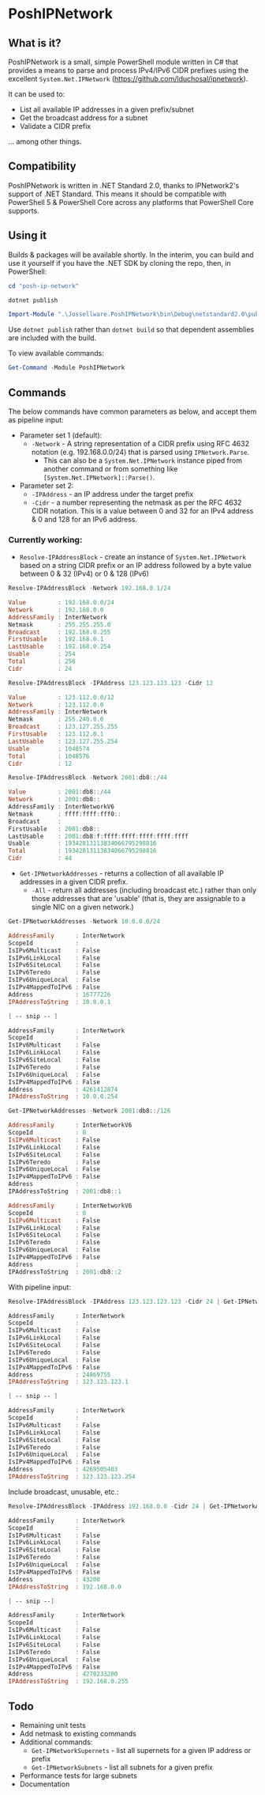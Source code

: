 # PoshIPNetwork
## What is it?

PoshIPNetwork is a small, simple PowerShell module written in C# that provides a means to parse and process IPv4/IPv6 CIDR prefixes using the excellent `System.Net.IPNetwork` (https://github.com/lduchosal/ipnetwork).

It can be used to: 
- List all available IP addresses in a given prefix/subnet
- Get the broadcast address for a subnet
- Validate a CIDR prefix

... among other things.

## Compatibility
PoshIPNetwork is written in .NET Standard 2.0, thanks to IPNetwork2's support of .NET Standard. This means it should be compatible with PowerShell 5 & PowerShell Core across any platforms that PowerShell Core supports.

## Using it
Builds & packages will be available shortly. In the interim, you can build and use it yourself if you have the .NET SDK by cloning the repo, then, in PowerShell:

````powershell
cd "posh-ip-network"

dotnet publish

Import-Module ".\Jossellware.PoshIPNetwork\bin\Debug\netstandard2.0\publish\PoshIPNetwork.dll"
````

Use `dotnet publish` rather than `dotnet build` so that dependent assemblies are included with the build.

To view available commands:
````powershell
Get-Command -Module PoshIPNetwork
````

## Commands

The below commands have common parameters as below, and accept them as pipeline input:
  - Parameter set 1 (default): 
    - `-Network` - A string representation of a CIDR prefix using RFC 4632 notation (e.g. 192.168.0.0/24) that is parsed using `IPNetwork.Parse`. 
      - This can also be a `System.Net.IPNetwork` instance piped from another command or from something like `[System.Net.IPNetwork]::Parse()`.
  - Parameter set 2:
    - `-IPAddress` - an IP address under the target prefix
    - `-Cidr` - a number representing the netmask as per the RFC 4632 CIDR notation. This is a value between 0 and 32 for an IPv4 address & 0 and 128 for an IPv6 address.

### Currently working:
- `Resolve-IPAddressBlock` - create an instance of `System.Net.IPNetwork` based on a string CIDR prefix or an IP address followed by a byte value between 0 & 32 (IPv4) or 0 & 128 (IPv6)


````powershell
Resolve-IPAddressBlock -Network 192.168.0.1/24

Value         : 192.168.0.0/24
Network       : 192.168.0.0
AddressFamily : InterNetwork
Netmask       : 255.255.255.0
Broadcast     : 192.168.0.255
FirstUsable   : 192.168.0.1
LastUsable    : 192.168.0.254
Usable        : 254
Total         : 256
Cidr          : 24
````
````powershell
Resolve-IPAddressBlock -IPAddress 123.123.123.123 -Cidr 12

Value         : 123.112.0.0/12
Network       : 123.112.0.0
AddressFamily : InterNetwork
Netmask       : 255.240.0.0
Broadcast     : 123.127.255.255
FirstUsable   : 123.112.0.1
LastUsable    : 123.127.255.254
Usable        : 1048574
Total         : 1048576
Cidr          : 12
````

````powershell
Resolve-IPAddressBlock -Network 2001:db8::/44

Value         : 2001:db8::/44
Network       : 2001:db8::
AddressFamily : InterNetworkV6
Netmask       : ffff:ffff:fff0::
Broadcast     :
FirstUsable   : 2001:db8::
LastUsable    : 2001:db8:f:ffff:ffff:ffff:ffff:ffff
Usable        : 19342813113834066795298816
Total         : 19342813113834066795298816
Cidr          : 44
````

- `Get-IPNetworkAddresses` - returns a collection of all available IP addresses in a given CIDR prefix. 
  - `-All` - return all addresses (including broadcast etc.) rather than only those addresses that are 'usable' (that is, they are assignable to a single NIC on a given network.)

````powershell
Get-IPNetworkAddresses -Network 10.0.0.0/24

AddressFamily      : InterNetwork
ScopeId            :
IsIPv6Multicast    : False
IsIPv6LinkLocal    : False
IsIPv6SiteLocal    : False
IsIPv6Teredo       : False
IsIPv6UniqueLocal  : False
IsIPv4MappedToIPv6 : False
Address            : 16777226
IPAddressToString  : 10.0.0.1

[ -- snip -- ]

AddressFamily      : InterNetwork
ScopeId            :
IsIPv6Multicast    : False
IsIPv6LinkLocal    : False
IsIPv6SiteLocal    : False
IsIPv6Teredo       : False
IsIPv6UniqueLocal  : False
IsIPv4MappedToIPv6 : False
Address            : 4261412874
IPAddressToString  : 10.0.0.254
````

````powershell
Get-IPNetworkAddresses -Network 2001:db8::/126

AddressFamily      : InterNetworkV6
ScopeId            : 0
IsIPv6Multicast    : False
IsIPv6LinkLocal    : False
IsIPv6SiteLocal    : False
IsIPv6Teredo       : False
IsIPv6UniqueLocal  : False
IsIPv4MappedToIPv6 : False
Address            :
IPAddressToString  : 2001:db8::1

AddressFamily      : InterNetworkV6
ScopeId            : 0
IsIPv6Multicast    : False
IsIPv6LinkLocal    : False
IsIPv6SiteLocal    : False
IsIPv6Teredo       : False
IsIPv6UniqueLocal  : False
IsIPv4MappedToIPv6 : False
Address            :
IPAddressToString  : 2001:db8::2
````

With pipeline input:
````powershell
Resolve-IPAddressBlock -IPAddress 123.123.123.123 -Cidr 24 | Get-IPNetworkAddresses

AddressFamily      : InterNetwork
ScopeId            :
IsIPv6Multicast    : False
IsIPv6LinkLocal    : False
IsIPv6SiteLocal    : False
IsIPv6Teredo       : False
IsIPv6UniqueLocal  : False
IsIPv4MappedToIPv6 : False
Address            : 24869755
IPAddressToString  : 123.123.123.1

[ -- snip -- ]

AddressFamily      : InterNetwork
ScopeId            :
IsIPv6Multicast    : False
IsIPv6LinkLocal    : False
IsIPv6SiteLocal    : False
IsIPv6Teredo       : False
IsIPv6UniqueLocal  : False
IsIPv4MappedToIPv6 : False
Address            : 4269505403
IPAddressToString  : 123.123.123.254
````

Include broadcast, unusable, etc.:
````powershell
Resolve-IPAddressBlock -IPAddress 192.168.0.0 -Cidr 24 | Get-IPNetworkAddresses -All

AddressFamily      : InterNetwork
ScopeId            :
IsIPv6Multicast    : False
IsIPv6LinkLocal    : False
IsIPv6SiteLocal    : False
IsIPv6Teredo       : False
IsIPv6UniqueLocal  : False
IsIPv4MappedToIPv6 : False
Address            : 43200
IPAddressToString  : 192.168.0.0

[ -- snip --]

AddressFamily      : InterNetwork
ScopeId            :
IsIPv6Multicast    : False
IsIPv6LinkLocal    : False
IsIPv6SiteLocal    : False
IsIPv6Teredo       : False
IsIPv6UniqueLocal  : False
IsIPv4MappedToIPv6 : False
Address            : 4278233280
IPAddressToString  : 192.168.0.255
````

## Todo
- Remaining unit tests
- Add netmask to existing commands
- Additional commands:
  - `Get-IPNetworkSupernets` - list all supernets for a given IP address or prefix
  - `Get-IPNetworkSubnets` - list all subnets for a given prefix
- Performance tests for large subnets
- Documentation
